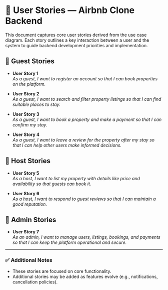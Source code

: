 # 📝 User Stories — Airbnb Clone Backend

This document captures core user stories derived from the use case diagram. Each story outlines a key interaction between a user and the system to guide backend development priorities and implementation.

## 👤 Guest Stories

- **User Story 1**  
  *As a guest, I want to register an account so that I can book properties on the platform.*

- **User Story 2**  
  *As a guest, I want to search and filter property listings so that I can find suitable places to stay.*

- **User Story 3**  
  *As a guest, I want to book a property and make a payment so that I can confirm my stay.*

- **User Story 4**  
  *As a guest, I want to leave a review for the property after my stay so that I can help other users make informed decisions.*

## 👤 Host Stories

- **User Story 5**  
  *As a host, I want to list my property with details like price and availability so that guests can book it.*

- **User Story 6**  
  *As a host, I want to respond to guest reviews so that I can maintain a good reputation.*

## 👤 Admin Stories

- **User Story 7**  
  *As an admin, I want to manage users, listings, bookings, and payments so that I can keep the platform operational and secure.*

---

### ✅ Additional Notes

- These stories are focused on core functionality.
- Additional stories may be added as features evolve (e.g., notifications, cancellation policies).

